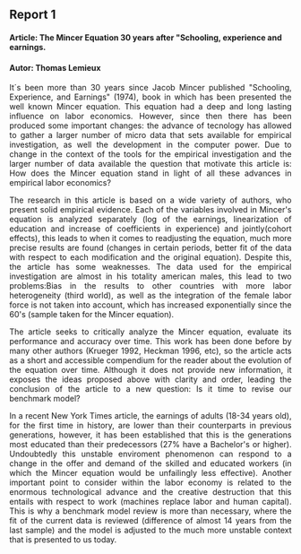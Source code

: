 ## Report 1 
#### Article: The Mincer Equation 30 years after "Schooling, experience and earnings.
#### Autor: Thomas Lemieux
<p style='text-align: justify;'>It´s been more than 30 years since Jacob Mincer published "Schooling, Experience, and Earnings" (1974), book in which has been presented the well known Mincer equation. This equation had a deep and long lasting influence on labor economics. However, since then there has been produced some important changes: the advance of tecnology has allowed to gather a larger number of micro data that sets available for empirical investigation, as well the development in the computer power. Due to change in the context of the tools for the empirical investigation and the larger number of data available the question that motivate this article is: How does the Mincer equation stand in light of all these advances in empirical labor economics? </p>
<p style='text-align: justify;'>The research in this article is based on a wide variety of authors, who present solid empirical evidence. Each of the variables involved in Mincer's equation is analyzed separately (log of the earnings, linearization of education and increase of coefficients in experience) and jointly(cohort effects), this leads to when it comes to readjusting the equation, much more precise results are found (changes in certain periods, better fit of the data with respect to each modification and the original equation). Despite this, the article has some weaknesses. The data used for the empirical investigation are almost in his totality american males, this lead to two problems:Bias in the results to other countries with more labor heterogeneity (third world), as well as the integration of the female labor force is not taken into account, which has increased exponentially since the 60's (sample taken for the Mincer equation).</p>
<p style='text-align: justify;'> The article seeks to critically analyze the Mincer equation, evaluate its performance and accuracy over time. This work has been done before by many other authors (Krueger 1992, Heckman 1996, etc), so the article acts as a short and accessible compendium for the reader about the evolution of the equation over time. Although it does not provide new information, it exposes the ideas proposed above with clarity and order, leading the conclusion of the article to a new question: Is it time to revise our benchmark model?</p>
<p style='text-align: justify;'> In a recent New York Times article, the earnings of adults (18-34 years old), for the first time in history, are lower than their counterparts in previous generations, however, it has been established that this is the generations most educated than their predecessors (27% have a Bachelor's or higher). Undoubtedly this unstable enviroment phenomenon can respond to a change in the offer and demand of the skilled and educated workers (in which the Mincer equation would be unfailingly less effective).  
Another important point to consider within the labor economy is related to the enormous technological advance and the creative destruction that this entails with respect to work (machines replace labor and human capital).
This is why a benchmark model review is more than necessary, where the fit of the current data is reviewed (difference of almost 14 years from the last sample) and the model is adjusted to the much more unstable context that is presented to us today. </p>